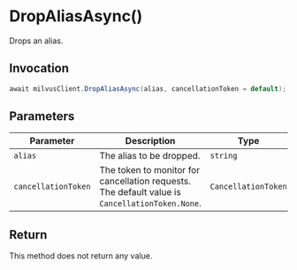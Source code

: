 # DropAliasAsync()

Drops an alias.

## Invocation

```c#
await milvusClient.DropAliasAsync(alias, cancellationToken = default);
```

## Parameters

| Parameter           | Description                                                                                                   | Type                            | Required |
| ------------------- | ------------------------------------------------------------------------------------------------------------- | ------------------------------- | -------- |
| `alias`             | The alias to be dropped.                                                                                      | `string`                        | True     |
| `cancellationToken` | The token to monitor for cancellation requests. The default value is `CancellationToken.None`.                | `CancellationToken`             | False    |

## Return

This method does not return any value.

